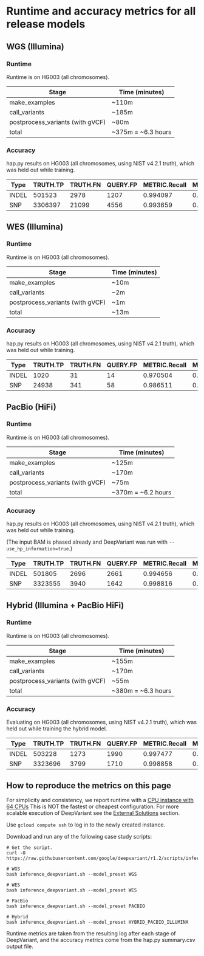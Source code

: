 # Runtime and accuracy metrics for all release models

## WGS (Illumina)

### Runtime

Runtime is on HG003 (all chromosomes).

Stage                            | Time (minutes)
-------------------------------- | -----------------
make_examples                    | ~110m
call_variants                    | ~185m
postprocess_variants (with gVCF) | ~80m
total                            | ~375m = ~6.3 hours

### Accuracy

hap.py results on HG003 (all chromosomes, using NIST v4.2.1 truth), which was
held out while training.

| Type  | TRUTH.TP | TRUTH.FN | QUERY.FP | METRIC.Recall | METRIC.Precision | METRIC.F1_Score |
| ----- | -------- | -------- | -------- | ------------- | ---------------- | --------------- |
| INDEL | 501523   | 2978     | 1207     | 0.994097      | 0.997696         | 0.995893        |
| SNP   | 3306397  | 21099    | 4556     | 0.993659      | 0.998625         | 0.996136        |

## WES (Illumina)

### Runtime

Runtime is on HG003 (all chromosomes).

Stage                            | Time (minutes)
-------------------------------- | -----------------
make_examples                    | ~10m
call_variants                    | ~2m
postprocess_variants (with gVCF) | ~1m
total                            | ~13m

### Accuracy

hap.py results on HG003 (all chromosomes, using NIST v4.2.1 truth), which was
held out while training.

| Type  | TRUTH.TP | TRUTH.FN | QUERY.FP | METRIC.Recall | METRIC.Precision | METRIC.F1_Score |
| ----- | -------- | -------- | -------- | ------------- | ---------------- | --------------- |
| INDEL | 1020     | 31       | 14       | 0.970504      | 0.986717         | 0.978544        |
| SNP   | 24938    | 341      | 58       | 0.986511      | 0.997680         | 0.992064        |


## PacBio (HiFi)

### Runtime

Runtime is on HG003 (all chromosomes).

Stage                            | Time (minutes)
-------------------------------- | -----------------
make_examples                    | ~125m
call_variants                    | ~170m
postprocess_variants (with gVCF) | ~75m
total                            | ~370m = ~6.2 hours

### Accuracy

hap.py results on HG003 (all chromosomes, using NIST v4.2.1 truth), which was
held out while training.

(The input BAM is phased already and DeepVariant was run with
`--use_hp_information=true`.)

| Type  | TRUTH.TP | TRUTH.FN | QUERY.FP | METRIC.Recall | METRIC.Precision | METRIC.F1_Score |
| ----- | -------- | -------- | -------- | ------------- | ---------------- | --------------- |
| INDEL | 501805   | 2696     | 2661     | 0.994656      | 0.994935         | 0.994795        |
| SNP   | 3323555  | 3940     | 1642     | 0.998816      | 0.999507         | 0.999161        |

## Hybrid (Illumina + PacBio HiFi)

### Runtime

Runtime is on HG003 (all chromosomes).

Stage                            | Time (minutes)
-------------------------------- | -----------------
make_examples                    | ~155m
call_variants                    | ~170m
postprocess_variants (with gVCF) | ~55m
total                            | ~380m = ~6.3 hours

### Accuracy

Evaluating on HG003 (all chromosomes, using NIST v4.2.1 truth), which was held
out while training the hybrid model.

| Type  | TRUTH.TP | TRUTH.FN | QUERY.FP | METRIC.Recall | METRIC.Precision | METRIC.F1_Score |
| ----- | -------- | -------- | -------- | ------------- | ---------------- | --------------- |
| INDEL | 503228   | 1273     | 1990     | 0.997477      | 0.996249         | 0.996863        |
| SNP   | 3323696  | 3799     | 1710     | 0.998858      | 0.999486         | 0.999172        |

## How to reproduce the metrics on this page

For simplicity and consistency, we report runtime with a
[CPU instance with 64 CPUs](deepvariant-details.md#command-for-a-cpu-only-machine-on-google-cloud-platform)
This is NOT the fastest or cheapest configuration. For more scalable execution
of DeepVariant see the [External Solutions] section.

Use `gcloud compute ssh` to log in to the newly created instance.

Download and run any of the following case study scripts:

```
# Get the script.
curl -O https://raw.githubusercontent.com/google/deepvariant/r1.2/scripts/inference_deepvariant.sh

# WGS
bash inference_deepvariant.sh --model_preset WGS

# WES
bash inference_deepvariant.sh --model_preset WES

# PacBio
bash inference_deepvariant.sh --model_preset PACBIO

# Hybrid
bash inference_deepvariant.sh --model_preset HYBRID_PACBIO_ILLUMINA
```

Runtime metrics are taken from the resulting log after each stage of
DeepVariant, and the accuracy metrics come from the hap.py summary.csv output
file.

[External Solutions]: https://github.com/google/deepvariant#external-solutions
[CPU instance with 64 CPUs]: deepvariant-details.md#command-for-a-cpu-only-machine-on-google-cloud-platform
